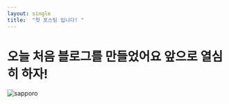 ```yaml
---
layout: single
title:  "첫 포스팅 입니다! "
---
```


# 오늘 처음 블로그를 만들었어요 앞으로 열심히 하자! 

![sapporo](C:\githubIO\wlghkscq-github-blog\wlghkscq.github.io\images\2022-11-18-first\sapporo.jpg)
